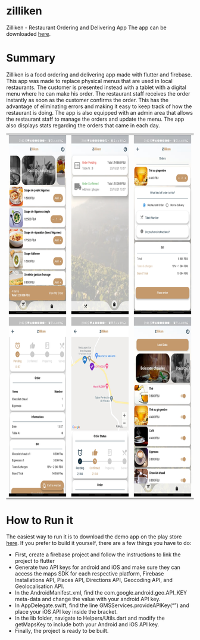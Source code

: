 # zilliken

Zilliken - Restaurant Ordering and Delivering App
The app can be downloaded [here](https://play.google.com/store/apps/details?id=net.visionplusplus.zilliken).

# Summary

Zilliken is a food ordering and delivering app made with flutter and firebase. This app was made to replace physical menus that are used in local restaurants. The customer is presented instead with a tablet with a digital menu where he can make his order.
The restaurant staff receives the order instantly as soon as the customer confirms the order. This has the advantage of eliminating errors and making it easy to keep track of how the restaurant is doing.
The app is also equipped with an admin area that allows the restaurant staff to manage the orders and update the menu. The app also displays stats regarding the orders that came in each day.

<table>
  <tr>
    <td><img src="examples/4.jpg" width=270 height=480></td>
    <td><img src="examples/2.jpg" width=270 height=480></td>
    <td><img src="examples/6.jpg" width=270 height=480></td>
  </tr>
  <tr>
    <td><img src="examples/3.jpg" width=270 height=480></td>
    <td><img src="examples/8.jpg" width=270 height=480></td>
    <td><img src="examples/10.jpg" width=270 height=480></td>
  </tr>
 </table>

# How to Run it

The easiest way to run it is to download the demo app on the play store [here](https://play.google.com/store/apps/details?id=net.visionplusplus.zilliken).
If you prefer to build it yourself, there are a few things you have to do:

- First, create a firebase project and follow the instructions to link the project to flutter
- Generate two API keys for android and iOS and make sure they can access the maps SDK for each respective platform, Firebase Installations API, Places API, Directions API, Geocoding API, and Geolocalisation API.
- In the AndroidManifest.xml, find the com.google.android.geo.API_KEY meta-data and change the value with your android API key.
- In AppDelegate.swift, find the line GMSServices.provideAPIKey(“”) and place your iOS API key inside the bracket.
- In the lib folder, navigate to Helpers/Utils.dart and modify the getMapsKey to include both your Android and iOS API key.
- Finally, the project is ready to be built.
